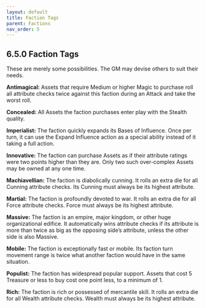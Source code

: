 ```yaml
---
layout: default
title: Faction Tags
parent: Factions
nav_order: 5
---
```


## 6.5.0 Faction Tags

These are merely some possibilities.
The GM may devise others to suit their needs.

**Antimagical:** Assets that require Medium or higher Magic to purchase roll all attribute checks twice against this faction during an Attack and take the worst roll.

**Concealed:** All Assets the faction purchases enter play with the Stealth quality.

**Imperialist:** The faction quickly expands its Bases of Influence.
Once per turn, it can use the Expand Influence action as a special ability instead of it taking a full action.

**Innovative:** The faction can purchase Assets as if their attribute ratings were two points higher than they are.
Only two such over-complex Assets may be owned at any one time.

**Machiavellian:** The faction is diabolically cunning.
It rolls an extra die for all Cunning attribute checks.
Its Cunning must always be its highest attribute.

**Martial:** The faction is profoundly devoted to war.
It rolls an extra die for all Force attribute checks.
Force must always be its highest attribute.

**Massive:** The faction is an empire, major kingdom, or other huge organizational edifice.
It automatically wins attribute checks if its attribute is more than twice as big as the opposing side’s attribute, unless the other side is also Massive.

**Mobile:** The faction is exceptionally fast or mobile.
Its faction turn movement range is twice what another faction would have in the same situation.

**Populist:** The faction has widespread popular support.
Assets that cost 5 Treasure or less to buy cost one point less, to a minimum of 1.

**Rich:** The faction is rich or possessed of mercantile skill.
It rolls an extra die for all Wealth attribute checks.
Wealth must always be its highest attribute.
